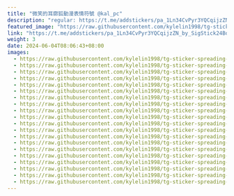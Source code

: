 ```yaml
---
title: "微笑的耳廓狐動漫表情符號 @kal_pc"
description: "regular: https://t.me/addstickers/pa_1Ln34CvPyr3YQCqijzZN_by_SigStick24Bot"
featured_image: "https://raw.githubusercontent.com/kylelin1998/tg-sticker-spreading-worldwide-images/main/img/5aea998e-b81c-4f9b-85d2-0407e6fbae51.jpg"
link: "https://t.me/addstickers/pa_1Ln34CvPyr3YQCqijzZN_by_SigStick24Bot"
weight: 3
date: 2024-06-04T08:06:43+08:00
images:
  - https://raw.githubusercontent.com/kylelin1998/tg-sticker-spreading-worldwide-images/main/img/5aea998e-b81c-4f9b-85d2-0407e6fbae51.jpg
  - https://raw.githubusercontent.com/kylelin1998/tg-sticker-spreading-worldwide-images/main/img/9e0dce94-8a95-4c55-8f73-c7fd0abd2695.jpg
  - https://raw.githubusercontent.com/kylelin1998/tg-sticker-spreading-worldwide-images/main/img/0d929e63-8ec8-4bc9-8030-0f40a6b50c7d.jpg
  - https://raw.githubusercontent.com/kylelin1998/tg-sticker-spreading-worldwide-images/main/img/85b48c77-c1bf-4273-88dd-c8cd5d040136.jpg
  - https://raw.githubusercontent.com/kylelin1998/tg-sticker-spreading-worldwide-images/main/img/07096084-6ad5-4eaa-a006-fcf6399e08ef.jpg
  - https://raw.githubusercontent.com/kylelin1998/tg-sticker-spreading-worldwide-images/main/img/5752aff0-b158-4be8-8b82-c3447e0fa9cb.jpg
  - https://raw.githubusercontent.com/kylelin1998/tg-sticker-spreading-worldwide-images/main/img/9d8eb219-6222-4db6-a474-592cd21b9431.jpg
  - https://raw.githubusercontent.com/kylelin1998/tg-sticker-spreading-worldwide-images/main/img/c6a49178-3e56-4400-b2f5-07075fc391ae.jpg
  - https://raw.githubusercontent.com/kylelin1998/tg-sticker-spreading-worldwide-images/main/img/ff7f5e26-552f-4e9e-b500-d5c6724823be.jpg
  - https://raw.githubusercontent.com/kylelin1998/tg-sticker-spreading-worldwide-images/main/img/831bebc6-228d-4110-8ee0-10e0705c94b5.jpg
  - https://raw.githubusercontent.com/kylelin1998/tg-sticker-spreading-worldwide-images/main/img/6c8c7ae9-60cd-4396-a042-0c8ffbea51bf.jpg
  - https://raw.githubusercontent.com/kylelin1998/tg-sticker-spreading-worldwide-images/main/img/72bf7bda-2e03-4f28-99e9-c144ca1b4f30.jpg
  - https://raw.githubusercontent.com/kylelin1998/tg-sticker-spreading-worldwide-images/main/img/ed163d3c-e60f-4e1a-90fb-3d7f5ff22d73.jpg
  - https://raw.githubusercontent.com/kylelin1998/tg-sticker-spreading-worldwide-images/main/img/227172be-29e9-46f7-9587-e9ccb7508551.jpg
  - https://raw.githubusercontent.com/kylelin1998/tg-sticker-spreading-worldwide-images/main/img/95dd6da2-fff2-4a92-bedf-9eabe622b693.jpg
  - https://raw.githubusercontent.com/kylelin1998/tg-sticker-spreading-worldwide-images/main/img/d7c26a76-7947-4999-a5b9-1cdd39423ff3.jpg
  - https://raw.githubusercontent.com/kylelin1998/tg-sticker-spreading-worldwide-images/main/img/82052da8-f3b6-4514-bfbd-3552e25bbf60.jpg
  - https://raw.githubusercontent.com/kylelin1998/tg-sticker-spreading-worldwide-images/main/img/85cd8123-62be-4235-a78e-de2f00fc7648.jpg
  - https://raw.githubusercontent.com/kylelin1998/tg-sticker-spreading-worldwide-images/main/img/011e32b0-19d7-4144-941e-12212ca4b681.jpg
  - https://raw.githubusercontent.com/kylelin1998/tg-sticker-spreading-worldwide-images/main/img/d2635845-d159-4989-9934-1898f797a6db.jpg
---
```

